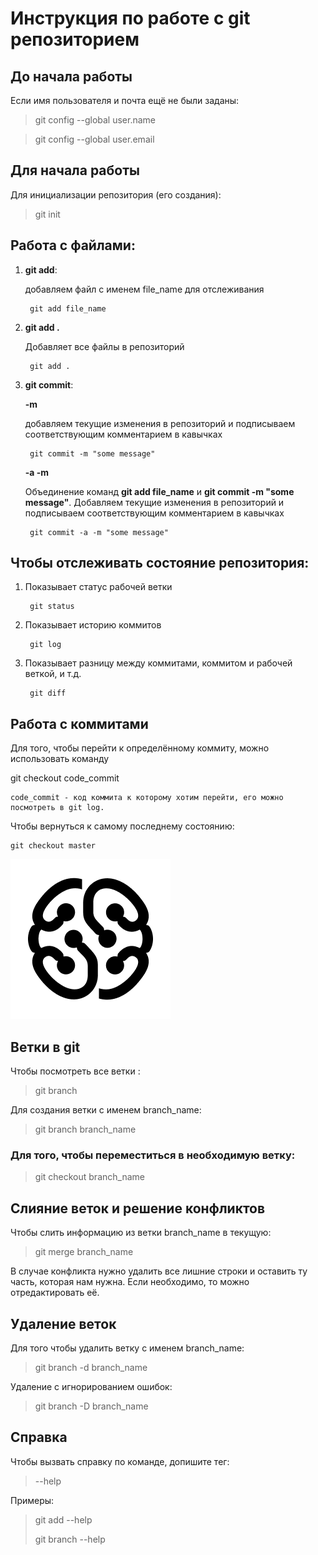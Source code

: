 #  Инструкция по работе с git репозиторием

## До начала работы

Если имя пользователя и почта ещё не были заданы:

> git config --global user.name

> git config --global user.email

## Для начала работы

Для инициализации репозитория (его создания):

> git init

## Работа с файлами:
1. **git add**:
    
    добавляем файл с именем file_name для отслеживания

        git add file_name

2. **git add .**

    Добавляет все файлы в репозиторий

        git add .

3. **git commit**:
    
    **-m**

    добавляем текущие изменения в репозиторий и подписываем соответствующим комментарием в кавычках

        git commit -m "some message"
    
    **-a -m**

    Объединение команд **git add file_name** и **git commit -m "some message"**. Добавляем текущие изменения в репозиторий и подписываем соответствующим комментарием в кавычках
        
        git commit -a -m "some message"

## Чтобы отслеживать состояние репозитория:
1. Показывает статус рабочей ветки
        
        git status
2. Показывает историю коммитов

        git log
3. Показывает разницу между коммитами, коммитом и рабочей веткой, и т.д.

        git diff

## Работа с коммитами
Для того, чтобы перейти к определённому коммиту, можно использовать команду

git checkout code_commit

    code_commit - код коммита к которому хотим перейти, его можно посмотреть в git log.

Чтобы вернуться к самому последнему состоянию:

    git checkout master
![pic_error](GB_logo.png)


## Ветки в git

Чтобы посмотреть все ветки :

> git branch

Для создания ветки с именем branch_name:

> git branch branch_name

### Для того, чтобы переместиться в необходимую ветку:

> git checkout branch_name

## Слияние веток и решение конфликтов

Чтобы слить информацию из ветки branch_name в текущую:

> git merge branch_name

В случае конфликта нужно удалить все лишние строки и оставить ту часть, которая нам нужна. Если необходимо, то можно отредактировать её.

## Удаление веток

Для того чтобы удалить ветку с именем branch_name:

> git branch -d branch_name

Удаление с игнорированием ошибок:

> git branch -D branch_name

## Справка

Чтобы вызвать справку по команде, допишите тег:

> --help

Примеры:

> git add --help
> 
> git branch --help